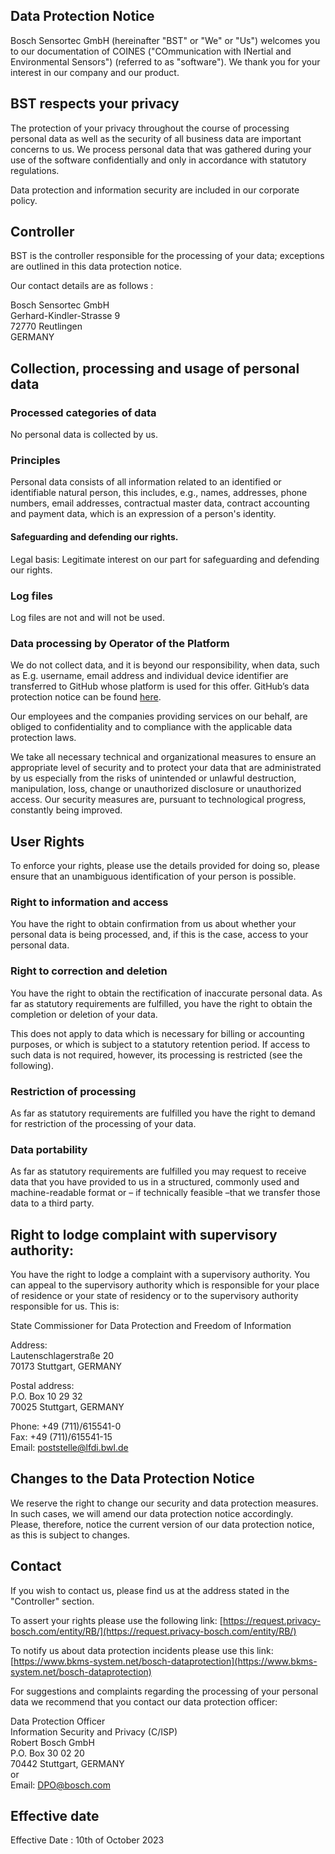 ## Data Protection Notice 

Bosch Sensortec GmbH (hereinafter "BST" or "We" or "Us") welcomes you to our documentation of COINES ("COmmunication with INertial and Environmental Sensors") (referred to as "software"). We thank you for your interest in our company and our product. 

##  BST respects your privacy 

The protection of your privacy throughout the course of processing personal data as well as the security of all business data are important concerns to us. We process personal data that was gathered during your use of the software confidentially and only in accordance with statutory regulations. 

Data protection and information security are included in our corporate policy. 

##  Controller 

BST is the controller responsible for the processing of your data; exceptions are outlined in this data protection notice.  

Our contact details are as follows : 

Bosch Sensortec GmbH <br/>
Gerhard-Kindler-Strasse 9 <br/>
72770 Reutlingen <br/>
GERMANY 

##  Collection, processing and usage of personal data 

### Processed categories of data 

No personal data is collected by us. 

### Principles 

Personal data consists of all information related to an identified or identifiable natural person, this includes, e.g., names, addresses, phone numbers, email addresses, contractual master data, contract accounting and payment data, which is an expression of a person's identity. 

####  Safeguarding and defending our rights. 

Legal basis: Legitimate interest on our part for safeguarding and defending our rights. 

###  Log files 

Log files are not and will not be used. 

###  Data processing by Operator of the Platform  

We do not collect data, and it is beyond our responsibility, when data, such as E.g. username, email address and individual device identifier are transferred to GitHub whose platform is used for this offer. GitHub’s data protection notice can be found [here](https://docs.github.com/en/site-policy/privacy-policies/github-privacy-statement).  

Our employees and the companies providing services on our behalf, are obliged to confidentiality and to compliance with the applicable data protection laws. 

We take all necessary technical and organizational measures to ensure an appropriate level of security and to protect your data that are administrated by us especially from the risks of unintended or unlawful destruction, manipulation, loss, change or unauthorized disclosure or unauthorized access. Our security measures are, pursuant to technological progress, constantly being improved. 

##  User Rights 

To enforce your rights, please use the details provided for doing so, please ensure that an unambiguous identification of your person is possible. 

### Right to information and access 

You have the right to obtain confirmation from us about whether your personal data is being processed, and, if this is the case, access to your personal data.  

### Right to correction and deletion  

You have the right to obtain the rectification of inaccurate personal data. As far as statutory requirements are fulfilled, you have the right to obtain the completion or deletion of your data.  

This does not apply to data which is necessary for billing or accounting purposes, or which is subject to a statutory retention period. If access to such data is not required, however, its processing is restricted (see the following). 

### Restriction of processing 

As far as statutory requirements are fulfilled you have the right to demand for restriction of the processing of your data. 

### Data portability 

As far as statutory requirements are fulfilled you may request to receive data that you have provided to us in a structured, commonly used and machine-readable format or – if technically feasible –that we transfer those data to a third party. 

## Right to lodge complaint with supervisory authority: 

You have the right to lodge a complaint with a supervisory authority. You can appeal to the supervisory authority which is responsible for your place of residence or your state of residency or to the supervisory authority responsible for us. This is: 

State Commissioner for Data Protection and Freedom of Information  

Address: <br/>
Lautenschlagerstraße 20 <br/>
70173 Stuttgart, GERMANY 


Postal address: <br/>
P.O. Box 10 29 32 <br/>
70025 Stuttgart, GERMANY  

Phone: +49 (711)/615541-0 <br/>
Fax: +49 (711)/615541-15  <br/>
Email: poststelle@lfdi.bwl.de 

##  Changes to the Data Protection Notice 

We reserve the right to change our security and data protection measures. In such cases, we will amend our data protection notice accordingly. Please, therefore, notice the current version of our data protection notice, as this is subject to changes. 

##  Contact 

If you wish to contact us, please find us at the address stated in the "Controller" section. 

To assert your rights please use the following link: [https://request.privacy-bosch.com/entity/RB/](https://request.privacy-bosch.com/entity/RB/) 

To notify us about data protection incidents please use this link: [https://www.bkms-system.net/bosch-dataprotection](https://www.bkms-system.net/bosch-dataprotection) 

For suggestions and complaints regarding the processing of your personal data we recommend that you contact our data protection officer: 

Data Protection Officer <br/>
Information Security and Privacy (C/ISP) <br/>
Robert Bosch GmbH <br/>
P.O. Box 30 02 20 <br/>
70442 Stuttgart, GERMANY <br/>
or <br/>
Email: DPO@bosch.com 

## Effective date 

Effective Date : 10th of October 2023 

 